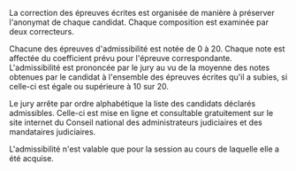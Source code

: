 La correction des épreuves écrites est organisée de manière à préserver l'anonymat de chaque candidat. Chaque composition est examinée par deux correcteurs.

Chacune des épreuves d'admissibilité est notée de 0 à 20. Chaque note est affectée du coefficient prévu pour l'épreuve correspondante.\
L'admissibilité est prononcée par le jury au vu de la moyenne des notes obtenues par le candidat à l'ensemble des épreuves écrites qu'il a subies, si celle-ci est égale ou supérieure à 10 sur 20.

Le jury arrête par ordre alphabétique la liste des candidats déclarés admissibles. Celle-ci est mise en ligne et consultable gratuitement sur le site internet du Conseil national des administrateurs judiciaires et des mandataires judiciaires.

L'admissibilité n'est valable que pour la session au cours de laquelle elle a été acquise.
